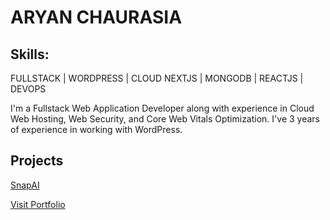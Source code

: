 # ARYAN CHAURASIA

## Skills:
FULLSTACK | WORDPRESS | CLOUD
NEXTJS | MONGODB | REACTJS | DEVOPS

I'm a Fullstack Web Application Developer along with experience in Cloud Web Hosting, Web Security, and Core Web Vitals Optimization. I've 3 years of experience in working with WordPress.

## Projects
[SnapAI](https://github.com/kulterryan/snapai)

[Visit Portfolio](https://aryn.tech)
